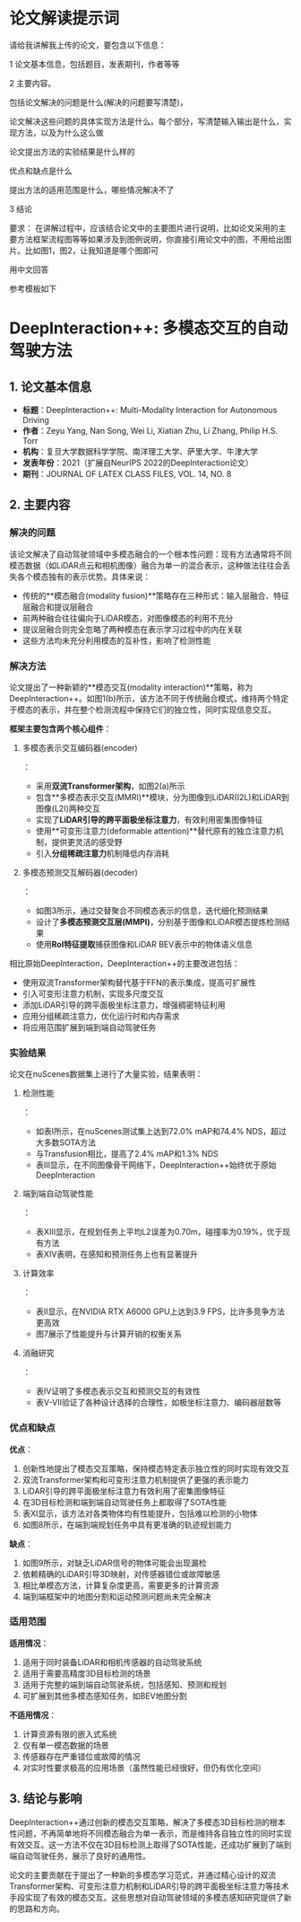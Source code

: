 # 论文解读提示词

请给我讲解我上传的论文，要包含以下信息：

1 论文基本信息，包括题目，发表期刊，作者等等

2 主要内容。

包括论文解决的问题是什么(解决的问题要写清楚)，

论文解决这些问题的具体实现方法是什么。每个部分，写清楚输入输出是什么，实现方法，以及为什么这么做

论文提出方法的实验结果是什么样的

优点和缺点是什么

提出方法的适用范围是什么，哪些情况解决不了

3 结论

要求：
在讲解过程中，应该结合论文中的主要图片进行说明，比如论文采用的主要方法框架流程图等等如果涉及到图例说明，你直接引用论文中的图，不用给出图片。比如图1，图2，让我知道是哪个图即可

用中文回答

参考模板如下

# DeepInteraction++: 多模态交互的自动驾驶方法

## 1. 论文基本信息

- **标题**：DeepInteraction++: Multi-Modality Interaction for Autonomous Driving
- **作者**：Zeyu Yang, Nan Song, Wei Li, Xiatian Zhu, Li Zhang, Philip H.S. Torr
- **机构**：复旦大学数据科学学院、南洋理工大学、萨里大学、牛津大学
- **发表年份**：2021（扩展自NeurIPS 2022的DeepInteraction论文）
- **期刊**：JOURNAL OF LATEX CLASS FILES, VOL. 14, NO. 8

## 2. 主要内容

### 解决的问题

该论文解决了自动驾驶领域中多模态融合的一个根本性问题：现有方法通常将不同模态数据（如LiDAR点云和相机图像）融合为单一的混合表示，这种做法往往会丢失各个模态独有的表示优势。具体来说：

- 传统的**模态融合(modality fusion)**策略存在三种形式：输入层融合、特征层融合和提议层融合
- 前两种融合往往偏向于LiDAR模态，对图像模态的利用不充分
- 提议层融合则完全忽略了两种模态在表示学习过程中的内在关联
- 这些方法均未充分利用模态的互补性，影响了检测性能

### 解决方法

论文提出了一种新颖的**模态交互(modality interaction)**策略，称为DeepInteraction++。如图1(b)所示，该方法不同于传统融合模式，维持两个特定于模态的表示，并在整个检测流程中保持它们的独立性，同时实现信息交互。

**框架主要包含两个核心组件**：

1. 多模态表示交互编码器(encoder)

   ：

   - 采用**双流Transformer架构**，如图2(a)所示
   - 包含**多模态表示交互(MMRI)**模块，分为图像到LiDAR(I2L)和LiDAR到图像(L2I)两种交互
   - 实现了**LiDAR引导的跨平面极坐标注意力**，有效利用密集图像特征
   - 使用**可变形注意力(deformable attention)**替代原有的独立注意力机制，提供更灵活的感受野
   - 引入**分组稀疏注意力**机制降低内存消耗

2. 多模态预测交互解码器(decoder)

   ：

   - 如图3所示，通过交替聚合不同模态表示的信息，迭代细化预测结果
   - 设计了**多模态预测交互层(MMPI)**，分别基于图像和LiDAR模态提炼检测结果
   - 使用**RoI特征提取**捕获图像和LiDAR BEV表示中的物体语义信息

相比原始DeepInteraction，DeepInteraction++的主要改进包括：

- 使用双流Transformer架构替代基于FFN的表示集成，提高可扩展性
- 引入可变形注意力机制，实现多尺度交互
- 添加LiDAR引导的跨平面极坐标注意力，增强稠密特征利用
- 应用分组稀疏注意力，优化运行时和内存需求
- 将应用范围扩展到端到端自动驾驶任务

### 实验结果

论文在nuScenes数据集上进行了大量实验，结果表明：

1. 检测性能

   ：

   - 如表I所示，在nuScenes测试集上达到72.0% mAP和74.4% NDS，超过大多数SOTA方法
   - 与Transfusion相比，提高了2.4% mAP和1.3% NDS
   - 表III显示，在不同图像骨干网络下，DeepInteraction++始终优于原始DeepInteraction

2. 端到端自动驾驶性能

   ：

   - 表XIII显示，在规划任务上平均L2误差为0.70m，碰撞率为0.19%，优于现有方法
   - 表XIV表明，在感知和预测任务上也有显著提升

3. 计算效率

   ：

   - 表II显示，在NVIDIA RTX A6000 GPU上达到3.9 FPS，比许多竞争方法更高效
   - 图7展示了性能提升与计算开销的权衡关系

4. 消融研究

   ：

   - 表IV证明了多模态表示交互和预测交互的有效性
   - 表V-VII验证了各种设计选择的合理性，如极坐标注意力、编码器层数等

### 优点和缺点

**优点**：

1. 创新性地提出了模态交互策略，保持模态特定表示独立性的同时实现有效交互
2. 双流Transformer架构和可变形注意力机制提供了更强的表示能力
3. LiDAR引导的跨平面极坐标注意力有效利用了密集图像特征
4. 在3D目标检测和端到端自动驾驶任务上都取得了SOTA性能
5. 表XI显示，该方法对各类物体均有性能提升，包括难以检测的小物体
6. 如图8所示，在端到端规划任务中具有更准确的轨迹规划能力

**缺点**：

1. 如图9所示，对缺乏LiDAR信号的物体可能会出现漏检
2. 依赖精确的LiDAR引导3D映射，对传感器错位或故障敏感
3. 相比单模态方法，计算复杂度更高，需要更多的计算资源
4. 端到端框架中的地图分割和运动预测问题尚未完全解决

### 适用范围

**适用情况**：

1. 适用于同时装备LiDAR和相机传感器的自动驾驶系统
2. 适用于需要高精度3D目标检测的场景
3. 适用于完整的端到端自动驾驶系统，包括感知、预测和规划
4. 可扩展到其他多模态感知任务，如BEV地图分割

**不适用情况**：

1. 计算资源有限的嵌入式系统
2. 仅有单一模态数据的场景
3. 传感器存在严重错位或故障的情况
4. 对实时性要求极高的应用场景（虽然性能已经很好，但仍有优化空间）

## 3. 结论与影响

DeepInteraction++通过创新的模态交互策略，解决了多模态3D目标检测的根本性问题，不再简单地将不同模态融合为单一表示，而是维持各自独立性的同时实现有效交互。这一方法不仅在3D目标检测上取得了SOTA性能，还成功扩展到了端到端自动驾驶任务，展示了良好的通用性。

论文的主要贡献在于提出了一种新的多模态学习范式，并通过精心设计的双流Transformer架构、可变形注意力机制和LiDAR引导的跨平面极坐标注意力等技术手段实现了有效的模态交互。这些思想对自动驾驶领域的多模态感知研究提供了新的思路和方向。
